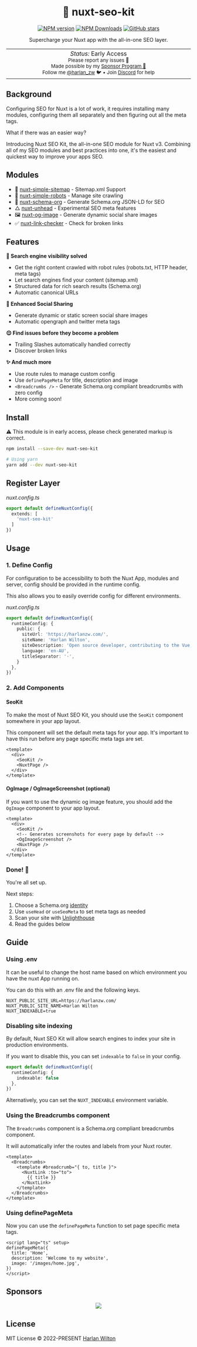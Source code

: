 <h1 align='center'>🍱 nuxt-seo-kit</h1>

<p align="center">
<a href='https://github.com/harlan-zw/nuxt-seo-kit/actions/workflows/test.yml'>
</a>
<a href="https://www.npmjs.com/package/nuxt-seo-kit" target="__blank"><img src="https://img.shields.io/npm/v/nuxt-seo-kit?style=flat&colorA=002438&colorB=28CF8D" alt="NPM version"></a>
<a href="https://www.npmjs.com/package/nuxt-seo-kit" target="__blank"><img alt="NPM Downloads" src="https://img.shields.io/npm/dm/nuxt-seo-kit?flat&colorA=002438&colorB=28CF8D"></a>
<a href="https://github.com/harlan-zw/nuxt-seo-kit" target="__blank"><img alt="GitHub stars" src="https://img.shields.io/github/stars/harlan-zw/nuxt-seo-kit?flat&colorA=002438&colorB=28CF8D"></a>
</p>


<p align="center">
Supercharge your Nuxt app with the all-in-one SEO layer.
</p>

<p align="center">
<table>
<tbody>
<td align="center">
<img width="800" height="0" /><br>
<i>Status:</i> Early Access</b> <br>
<sup> Please report any issues 🐛</sup><br>
<sub>Made possible by my <a href="https://github.com/sponsors/harlan-zw">Sponsor Program 💖</a><br> Follow me <a href="https://twitter.com/harlan_zw">@harlan_zw</a> 🐦 • Join <a href="https://discord.gg/275MBUBvgP">Discord</a> for help</sub><br>
<img width="800" height="0" />
</td>
</tbody>
</table>
</p>

## Background

Configuring SEO for Nuxt is a lot of work, it requires installing many modules, configuring them all separately
and then figuring out all the meta tags.

What if there was an easier way?

Introducing Nuxt SEO Kit, the all-in-one SEO module for Nuxt v3. Combining all of my SEO modules and best practices into one, it's the easiest and quickest way to improve your apps SEO. 

## Modules

- 📖 [nuxt-simple-sitemap](https://github.com/harlan-zw/nuxt-simple-sitemap) - Sitemap.xml Support
- 🤖 [nuxt-simple-robots](https://github.com/harlan-zw/nuxt-simple-robots) - Manage site crawling
- 🔎 [nuxt-schema-org](https://unhead-schema-org.harlanzw.com/) - Generate Schema.org JSON-LD for SEO
- △ [nuxt-unhead](https://github.com/harlan-zw/nuxt-unhead) - Experimental SEO meta features
- 🖼️ [nuxt-og-image](https://github.com/harlan-zw/nuxt-og-image) - Generate dynamic social share images
- ✅ [nuxt-link-checker](https://github.com/harlan-zw/nuxt-link-checker) - Check for broken links


## Features

**🤖 Search engine visibility solved**

- Get the right content crawled with robot rules (robots.txt, HTTP header, meta tags)
- Let search engines find your content (sitemap.xml)
- Structured data for rich search results (Schema.org)
- Automatic canonical URLs

**🔗 Enhanced Social Sharing**

- Generate dynamic or static screen social share images
- Automatic opengraph and twitter meta tags

**😌 Find issues before they become a problem**

- Trailing Slashes automatically handled correctly
- Discover broken links

**✨ And much more**

- Use route rules to manage custom config
- Use `definePageMeta` for title, description and image
- `<Breadcrumbs />` - Generate Schema.org compliant breadcrumbs with zero config
- More coming soon!

## Install

⚠️ This module is in early access, please check generated markup is correct.

```bash
npm install --save-dev nuxt-seo-kit

# Using yarn
yarn add --dev nuxt-seo-kit
```

## Register Layer

_nuxt.config.ts_

```ts
export default defineNuxtConfig({
  extends: [
    'nuxt-seo-kit'
  ]
})
```

## Usage

### 1. Define Config

For configuration to be accessibility to both the Nuxt App, modules and server, config should be provided in the
runtime config.

This also allows you to easily override config for different environments.

_nuxt.config.ts_

```ts
export default defineNuxtConfig({
  runtimeConfig: {
    public: {
      siteUrl: 'https://harlanzw.com/',
      siteName: 'Harlan Wilton',
      siteDescription: 'Open source developer, contributing to the Vue, Nuxt, and Vite ecosystems.',
      language: 'en-AU',
      titleSeparator: '·',
    }
  },
})
```

### 2. Add Components

#### SeoKit

To make the most of Nuxt SEO Kit, you should use the `SeoKit` component somewhere in your 
app layout.

This component will set the default meta tags for your app. It's important to have this run
before any page specific meta tags are set.

```vue
<template>
  <div>
    <SeoKit />
    <NuxtPage />
  </div>
</template>
```

#### OgImage / OgImageScreenshot (optional)

If you want to use the dynamic og image feature, you should add the `OgImage` component to your app layout.

```vue
<template>
  <div>
    <SeoKit />
    <!-- Generates screenshots for every page by default -->
    <OgImageScreenshot />
    <NuxtPage />
  </div>
</template>
```

### Done! 🥳

You're all set up. 

Next steps:
1. Choose a Schema.org [identity](https://unhead-schema-org.harlanzw.com/guide/guides/identity)
2. Use `useHead` or `useSeoMeta` to set meta tags as needed
3. Scan your site with [Unlighthouse](https://github.com/harlan-zw/unlighthouse)
4. Read the guides below

## Guide

### Using .env

It can be useful to change the host name based on which environment you have the nuxt App running on.

You can do this with an .env file and the following keys.

```env
NUXT_PUBLIC_SITE_URL=https://harlanzw.com/
NUXT_PUBLIC_SITE_NAME=Harlan Wilton
NUXT_INDEXABLE=true
```

### Disabling site indexing

By default, Nuxt SEO Kit will allow search engines to index your site in production environments.

If you want to disable this, you can set `indexable` to `false` in your config.

```ts
export default defineNuxtConfig({
  runtimeConfig: {
    indexable: false
  },
})
```

Alternatively, you can set the `NUXT_INDEXABLE` environment variable.

### Using the Breadcrumbs component

The `Breadcrumbs` component is a Schema.org compliant breadcrumbs component. 

It will automatically infer the routes and labels from your Nuxt router.

```vue
<template>
  <Breadcrumbs>
    <template #breadcrumb="{ to, title }">
      <NuxtLink :to="to">
        {{ title }}
      </NuxtLink>
    </template>
  </Breadcrumbs>
</template>
```

### Using definePageMeta

Now you can use the `definePageMeta` function to set page specific meta tags.

```vue
<script lang="ts" setup>
definePageMeta({
  title: 'Home',
  description: 'Welcome to my website',
  image: '/images/home.jpg',
})
</script>
```


## Sponsors

<p align="center">
  <a href="https://raw.githubusercontent.com/harlan-zw/static/main/sponsors.svg">
    <img src='https://raw.githubusercontent.com/harlan-zw/static/main/sponsors.svg'/>
  </a>
</p>


## License

MIT License © 2022-PRESENT [Harlan Wilton](https://github.com/harlan-zw)
